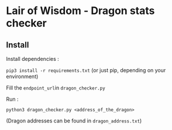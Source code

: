 # Lair of Wisdom - Dragon stats checker

## Install 

Install dependencies :  

`pip3 install -r requirements.txt` (or just pip, depending on your environment)  

Fill the `endpoint_url`in `dragon_checker.py`  

Run : 

`python3 dragon_checker.py <address_of_the_dragon>`  

(Dragon addresses can be found in `dragon_address.txt`)